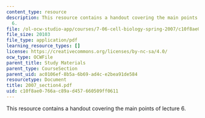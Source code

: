 ```yaml
---
content_type: resource
description: This resource contains a handout covering the main points of lecture
  6.
file: /ol-ocw-studio-app/courses/7-06-cell-biology-spring-2007/c10f8ae0766ac89ad457660509ff0611_2007_section4.pdf
file_size: 20103
file_type: application/pdf
learning_resource_types: []
license: https://creativecommons.org/licenses/by-nc-sa/4.0/
ocw_type: OCWFile
parent_title: Study Materials
parent_type: CourseSection
parent_uid: ac0106ef-8b5a-6b69-ad4c-e2bea91de584
resourcetype: Document
title: 2007_section4.pdf
uid: c10f8ae0-766a-c89a-d457-660509ff0611
---
```

This resource contains a handout covering the main points of lecture 6.